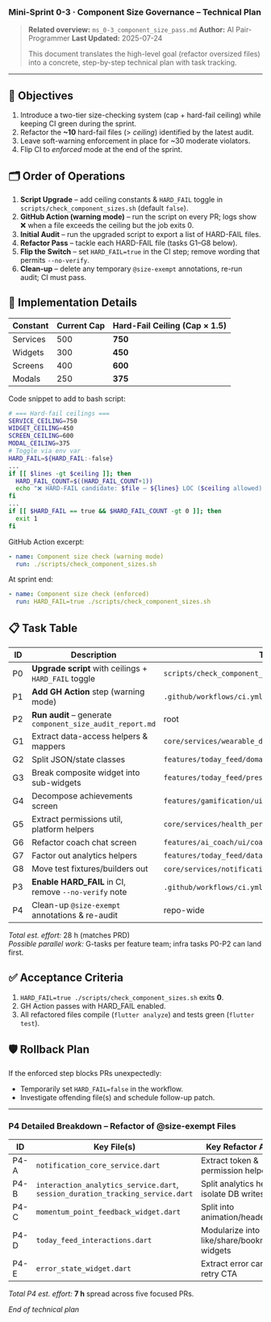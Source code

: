 ### Mini-Sprint 0-3 · Component Size Governance – Technical Plan

> **Related overview:** `ms_0-3_component_size_pass.md` **Author:** AI
> Pair-Programmer **Last Updated:** 2025-07-24
>
> This document translates the high-level goal (refactor oversized files) into a
> concrete, step-by-step technical plan with task tracking.

---

## 🎯 Objectives

1. Introduce a two-tier size-checking system (cap + hard-fail ceiling) while
   keeping CI green during the sprint.
2. Refactor the **~10** hard-fail files (> _ceiling_) identified by the latest
   audit.
3. Leave soft-warning enforcement in place for ~30 moderate violators.
4. Flip CI to _enforced_ mode at the end of the sprint.

## 🗂️ Order of Operations

1. **Script Upgrade** – add ceiling constants & `HARD_FAIL` toggle in
   `scripts/check_component_sizes.sh` (default `false`).
2. **GitHub Action (warning mode)** – run the script on every PR; logs show ❌
   when a file exceeds the ceiling but the job exits 0.
3. **Initial Audit** – run the upgraded script to export a list of HARD-FAIL
   files.
4. **Refactor Pass** – tackle each HARD-FAIL file (tasks G1–G8 below).
5. **Flip the Switch** – set `HARD_FAIL=true` in the CI step; remove wording
   that permits `--no-verify`.
6. **Clean-up** – delete any temporary `@size-exempt` annotations, re-run audit;
   CI must pass.

## 🔧 Implementation Details

| Constant | Current Cap | Hard-Fail Ceiling (Cap × 1.5) |
| -------- | ----------- | ----------------------------- |
| Services | 500         | **750**                       |
| Widgets  | 300         | **450**                       |
| Screens  | 400         | **600**                       |
| Modals   | 250         | **375**                       |

Code snippet to add to bash script:

```bash
# === Hard-fail ceilings ===
SERVICE_CEILING=750
WIDGET_CEILING=450
SCREEN_CEILING=600
MODAL_CEILING=375
# Toggle via env var
HARD_FAIL=${HARD_FAIL:-false}
...
if [[ $lines -gt $ceiling ]]; then
  HARD_FAIL_COUNT=$((HARD_FAIL_COUNT+1))
  echo "❌ HARD-FAIL candidate: $file – ${lines} LOC ($ceiling allowed)"
fi
...
if [[ $HARD_FAIL == true && $HARD_FAIL_COUNT -gt 0 ]]; then
  exit 1
fi
```

GitHub Action excerpt:

```yaml
- name: Component size check (warning mode)
  run: ./scripts/check_component_sizes.sh
```

At sprint end:

```yaml
- name: Component size check (enforced)
  run: HARD_FAIL=true ./scripts/check_component_sizes.sh
```

## 📋 Task Table

| ID | Description                                               | Target File(s) / Path                                               | Owner         | Est  | Status |
| -- | --------------------------------------------------------- | ------------------------------------------------------------------- | ------------- | ---- | ------ |
| P0 | **Upgrade script** with ceilings + `HARD_FAIL` toggle     | `scripts/check_component_sizes.sh`                                  | dev-infra     | 1h   | ✅     |
| P1 | **Add GH Action** step (warning mode)                     | `.github/workflows/ci.yml`                                          | dev-infra     | 0.5h | ✅     |
| P2 | **Run audit** – generate `component_size_audit_report.md` | root                                                                | dev-infra     | 0.5h | ✅     |
| G1 | Extract data-access helpers & mappers                     | `core/services/wearable_data_repository.dart`                       | backend       | 4h   | ✅     |
| G2 | Split JSON/state classes                                  | `features/today_feed/domain/models/today_feed_content.dart`         | mobile        | 3h   | ✅     |
| G3 | Break composite widget into sub-widgets                   | `features/today_feed/presentation/widgets/offline`                  | mobile        | 3h   | ✅     |
| G4 | Decompose achievements screen                             | `features/gamification/ui/achievements_screen.dart`                 | gamification  | 4h   | ✅     |
| G5 | Extract permissions util, platform helpers                | `core/services/health_permission_manager.dart`                      | core          | 3h   | ✅     |
| G6 | Refactor coach chat screen                                | `features/ai_coach/ui/coach_chat_screen.dart`                       | ai-coach      | 4h   | ✅     |
| G7 | Factor out analytics helpers                              | `features/today_feed/data/services/today_feed_sharing_service.dart` | today_feed    | 3h   | ✅     |
| G8 | Move test fixtures/builders out                           | `core/services/notification_test_validator.dart` et al.             | notifications | 3h   | ✅     |
| P3 | **Enable HARD_FAIL** in CI, remove `--no-verify` note     | `.github/workflows/ci.yml`, docs                                    | dev-infra     | 0.5h | ✅     |
| P4 | Clean-up `@size-exempt` annotations & re-audit            | repo-wide                                                           | dev-infra     | 0.5h | ⬜     |

_Total est. effort:_ 28 h (matches PRD)\
_Possible parallel work:_ G-tasks per feature team; infra tasks P0-P2 can land
first.

## ✅ Acceptance Criteria

1. `HARD_FAIL=true ./scripts/check_component_sizes.sh` exits **0**.
2. GH Action passes with HARD_FAIL enabled.
3. All refactored files compile (`flutter analyze`) and tests green
   (`flutter test`).

## 🛡️ Rollback Plan

If the enforced step blocks PRs unexpectedly:

- Temporarily set `HARD_FAIL=false` in the workflow.
- Investigate offending file(s) and schedule follow-up patch.

---

### P4 Detailed Breakdown – Refactor of @size-exempt Files

| ID   | Key File(s)                                                                    | Key Refactor Action                         | Est | Status |
| ---- | ------------------------------------------------------------------------------ | ------------------------------------------- | --- | ------ |
| P4-A | `notification_core_service.dart`                                               | Extract token & permission helpers          | 2h  | ✅     |
| P4-B | `interaction_analytics_service.dart`, `session_duration_tracking_service.dart` | Split analytics helpers; isolate DB writes  | 2h  | ✅     |
| P4-C | `momentum_point_feedback_widget.dart`                                          | Split into animation/header/body            | 1h  | ✅     |
| P4-D | `today_feed_interactions.dart`                                                 | Modularize into like/share/bookmark widgets | 1h  | ✅     |
| P4-E | `error_state_widget.dart`                                                      | Extract error card + retry CTA              | 1h  | ⬜     |

_Total P4 est. effort:_ **7 h** spread across five focused PRs.

_End of technical plan_
